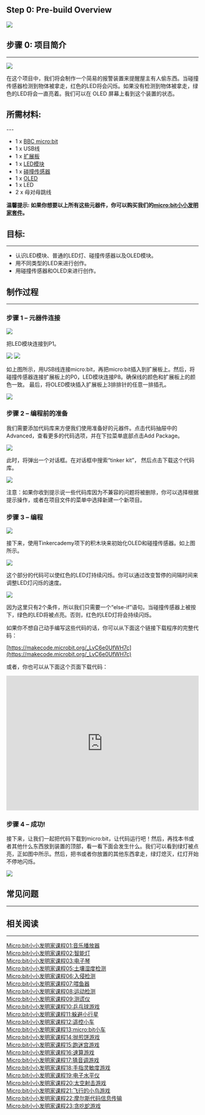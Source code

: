

## Step 0: Pre-build Overview    

![](https://i.imgur.com/mNlJj4l.png)  


## 步骤 0: 项目简介  
---  

![](https://i.imgur.com/mNlJj4l.png)

在这个项目中，我们将会制作一个简易的报警装置来提醒屋主有人偷东西。当碰撞传感器检测到物体被拿走，红色的LED将会闪烁。如果没有检测到物体被拿走，绿色的LED将会一直亮着。我们可以在 OLED 屏幕上看到这个装置的状态。


## 所需材料:  
---  

- 1 x [BBC micro:bit](http://www.elecfreaks.com/estore/micro-bit-board.html)
- 1 x USB线
- 1 x [扩展板](http://www.elecfreaks.com/estore/elecfreaks-micro-bit-breakout-board.html)
- 1 x [LED模块](https://www.elecfreaks.com/estore/octopus-5mm-led-brick-obled-white.html)
- 1 x [碰撞传感器](https://www.elecfreaks.com/estore/octopus-crash-sensor-brick.html) 
- 1 x [OLED](https://www.elecfreaks.com/estore/iic-oled.html)
- 1 x LED
- 2 x 母对母跳线

**温馨提示: 如果你想要以上所有这些元器件，你可以购买我们的[micro:bit小小发明家套件](https://item.taobao.com/item.htm?spm=a230r.7195193.1997079397.9.z3IMPf&id=564707672256&abbucket=5)。**


## 目标:  
---

- 认识LED模块、普通的LED灯、碰撞传感器以及OLED模块。 
- 用不同类型的LED来进行创作。
- 用碰撞传感器和OLED来进行创作。


## 制作过程  
---

### 步骤 1 – 元器件连接  

![](https://i.imgur.com/208tSHD.jpg)

把LED模块连接到P1。

![](https://i.imgur.com/wGQpzcn.jpg)
![](https://i.imgur.com/9yVjSuC.jpg)

如上图所示，用USB线连接micro:bit，再把micro:bit插入到扩展板上。然后，将碰撞传感器连接扩展板上的P0，LED模块连接P8。确保线的颜色和扩展板上的颜色一致。
最后，将OLED模块插入扩展板上3排排针的任意一排插孔。

![](https://i.imgur.com/LQkLriL.jpg)

### 步骤 2 – 编程前的准备  
我们需要添加代码库来方便我们使用准备好的元器件。点击代码抽屉中的Advanced，查看更多的代码选项，并在下拉菜单底部点击Add Package。

![](https://i.imgur.com/W9LqWIQ.jpg)

此时，将弹出一个对话框。在对话框中搜索“tinker kit”， 然后点击下载这个代码库。

![](https://i.imgur.com/JjXJhoP.png)

注意：如果你收到提示说一些代码库因为不兼容的问题将被删除，你可以选择根据提示操作，或者在项目文件的菜单中选择新建一个新项目。


### 步骤 3 – 编程  

![](https://i.imgur.com/yVtxeb2.jpg)

接下来，使用Tinkercademy项下的积木块来初始化OLED和碰撞传感器。如上图所示。

![](https://i.imgur.com/z6Gzehg.jpg)

这个部分的代码可以使红色的LED灯持续闪烁。你可以通过改变暂停的间隔时间来调整LED灯闪烁的速度。

![](https://i.imgur.com/6avB2r8.jpg)

因为这里只有2个条件，所以我们只需要一个“else-if”语句。当碰撞传感器上被按下，绿色的LED将被点亮。否则，红色的LED灯将会持续闪烁。


如果你不想自己动手编写这些代码的话，你可以从下面这个链接下载程序的完整代码：

[https://makecode.microbit.org/_LvC6e0UfWH7c](https://makecode.microbit.org/_LvC6e0UfWH7c)

或者，你也可以从下面这个页面下载代码：

<div style="position:relative;height:0;padding-bottom:70%;overflow:hidden;"><iframe style="position:absolute;top:0;left:0;width:100%;height:100%;" src="https://makecode.microbit.org/#pub:_LvC6e0UfWH7c" frameborder="0" sandbox="allow-popups allow-forms allow-scripts allow-same-origin"></iframe></div>


### 步骤 4 – 成功!  

接下来，让我们一起把代码下载到micro:bit，让代码运行吧！然后，再找本书或者其他什么东西放到装置的顶部，看一看下面会发生什么。我们可以看到绿灯被点亮，正如图中所示。然后，把书或者你放置的其他东西拿走，绿灯熄灭，红灯开始不停地闪烁。

![](https://i.imgur.com/wpyHSOF.jpg)


## 常见问题
---


## 相关阅读  
---

[Micro:bit小小发明家课程01:音乐播放器](/Micro_bit_Tinker_Kit_Case_01_Music_Machine_CN/)                         
[Micro:bit小小发明家课程02:智能灯](/Micro_bit_Tinker_Kit_Case_02_Smart_Light_CN/)  
[Micro:bit小小发明家课程03:电子琴](/Micro_bit_Tinker_Kit_Case_03_Electro_Theremin_CN/)    
[Micro:bit小小发明家课程05:土壤湿度检测](/Micro_bit_Tinker_Kit_Case_05_Plant_Monitoring_Device_CN/)  
[Micro:bit小小发明家课程06:入侵检测](/Micro_bit_Tinker_Kit_Case_06_Intruder_Detection_CN/)  
[Micro:bit小小发明家课程07:喂鱼器](/Micro_bit_Tinker_Kit_Case_07_Fish_Feeder_CN/)  
[Micro:bit小小发明家课程08:运动检测](/Micro_bit_Tinker_Kit_Case_08_Motion_Detector_CN/)  
[Micro:bit小小发明家课程09:测谎仪](/Micro_bit_Tinker_Kit_Case_09_Lie_Detector_CN/)  
[Micro:bit小小发明家课程10:乒乓球游戏](/Micro_bit_Tinker_Kit_Case_10_PADDLEBALLSUPERSMASHEM_CN/)  
[Micro:bit小小发明家课程11:躲避小行星](/Micro_bit_Tinker_Kit_Case_11_Avoid_Asteroids_CN/)  
[Micro:bit小小发明家课程12:遥控小车](/Micro_bit_Tinker_Kit_Case_12_Remote_Control_Everything_CN/)  
[Micro:bit小小发明家课程13:micro:bit小车](/Micro_bit_Tinker_Kit_Case_13_Micro_Bit_Car_CN/)  
[Micro:bit小小发明家课程14:抛煎饼游戏](/Micro_bit_Tinker_Kit_Case_14_Flipping_Pancakes_CN/)  
[Micro:bit小小发明家课程15:跑迷宫游戏](/Micro_bit_Tinker_Kit_Case_15_Maze_Runner_CN/)  
[Micro:bit小小发明家课程16:速算游戏](/Micro_bit_Tinker_Kit_Case_16_QUICK_MATHS_CN/)  
[Micro:bit小小发明家课程17:猜音调游戏](/Micro_bit_Tinker_Kit_Case_17_Pitch_Perfect_CN/)  
[Micro:bit小小发明家课程18:手指灵敏度游戏](/Micro_bit_Tinker_Kit_Case_18_Finger_Dexterity_CN/)  
[Micro:bit小小发明家课程19:电子水平仪](/Micro_bit_Tinker_Kit_Case_19_Electric_Spirit_Level_CN/)  
[Micro:bit小小发明家课程20:太空射击游戏](/Micro_bit_Tinker_Kit_Case_20_Space_Shooter_CN/)  
[Micro:bit小小发明家课程21:飞行的小鸟游戏](/Micro_bit_Tinker_Kit_Case_21_Flappy_Bird_CN/)  
[Micro:bit小小发明家课程22:摩尔斯代码信息传输](/Micro_bit_Tinker_Kit_Case_22_Wire_Transmission_CN/)  
[Micro:bit小小发明家课程23:贪吃蛇游戏](/Micro_bit_Tinker_Kit_Case_23_Snake_Game_CN/)  
